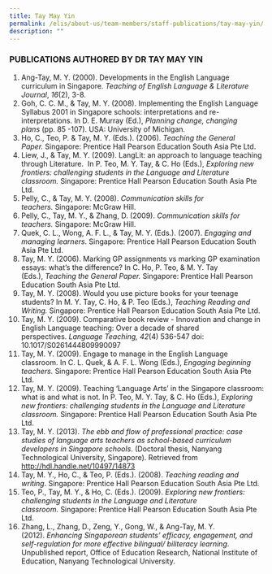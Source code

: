 ```yaml
---
title: Tay May Yin
permalink: /elis/about-us/team-members/staff-publications/tay-may-yin/
description: ""
---
```

### PUBLICATIONS AUTHORED BY DR TAY MAY YIN

1.  Ang-Tay, M. Y. (2000). Developments in the English Language curriculum in Singapore. _Teaching of English Language & Literature Journal_, _16_(2), 3-8.
2.  Goh, C. C. M., & Tay, M. Y. (2008). Implementing the English Language Syllabus 2001 in Singapore schools: interpretations and re-interpretations. In D. E. Murray (Ed.), _Planning change, changing plans_ (pp. 85 -107). USA: University of Michigan.
3.  Ho, C., Teo, P. & Tay, M. Y. (Eds.). (2006). _Teaching the General Paper._ Singapore: Prentice Hall Pearson Education South Asia Pte Ltd.
4.  Liew, J., & Tay, M. Y. (2009). LangLit: an approach to language teaching through Literature.  In P. Teo, M. Y. Tay, & C. Ho (Eds.), _Exploring new frontiers: challenging students in the Language and Literature classroom._ Singapore: Prentice Hall Pearson Education South Asia Pte Ltd.
5.  Pelly, C., & Tay, M. Y. (2008). _Communication skills for teachers._ Singapore: McGraw Hill.
6.  Pelly, C., Tay, M. Y., & Zhang, D. (2009). _Communication skills for teachers._ Singapore: McGraw Hill.
7.  Quek, C. L., Wong, A. F. L., & Tay, M. Y. (Eds.). (2007). _Engaging and managing learners_. Singapore: Prentice Hall Pearson Education South Asia Pte Ltd.
8.  Tay, M. Y. (2006). Marking GP assignments vs marking GP examination essays: what’s the difference? In C. Ho, P. Teo, & M. Y. Tay (Eds.), _Teaching the General Paper._ Singapore: Prentice Hall Pearson Education South Asia Pte Ltd.
9.  Tay, M. Y. (2008). Would you use picture books for your teenage students? In M. Y. Tay, C. Ho, & P. Teo (Eds.), _Teaching Reading and Writing._ Singapore: Prentice Hall Pearson Education South Asia Pte Ltd.
10.  Tay, M. Y. (2009). Comparative book review - Innovation and change in English Language teaching: Over a decade of shared perspectives. _Language Teaching,_ _42_(4) 536-547 doi: 10.1017/S0261444809990097
11.  Tay, M. Y. (2009). Engage to manage in the English Language classroom. In C. L. Quek, & A. F. L. Wong (Eds.), _Engaging beginning teachers._ Singapore: Prentice Hall Pearson Education South Asia Pte Ltd.
12.  Tay, M. Y. (2009). Teaching ‘Language Arts’ in the Singapore classroom: what is and what is not. In P. Teo, M. Y. Tay, & C. Ho (Eds.), _Exploring new frontiers: challenging students in the Language and Literature classroom._ Singapore: Prentice Hall Pearson Education South Asia Pte Ltd.
13.  Tay, M. Y. (2013). _The ebb and flow of professional practice: case studies of language arts teachers as school-based curriculum developers in Singapore schools_. (Doctoral thesis, Nanyang Technological University, Singapore). Retrieved from http://hdl.handle.net/10497/14873
14.  Tay, M. Y., Ho, C., & Teo, P. (Eds.). (2008). _Teaching reading and writing_. Singapore: Prentice Hall Pearson Education South Asia Pte Ltd.
15.  Teo, P., Tay, M. Y., & Ho, C. (Eds.). (2009). _Exploring new frontiers: challenging students in the Language and Literature classroom._ Singapore: Prentice Hall Pearson Education South Asia Pte Ltd.
16.  Zhang, L., Zhang, D., Zeng, Y., Gong, W., & Ang-Tay, M. Y. (2012). _Enhancing Singaporean students’ efficacy, engagement, and self-regulation for more effective bilingual/ biliteracy learning_. Unpublished report, Office of Education Research, National Institute of Education, Nanyang Technological University.